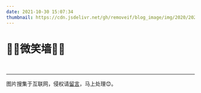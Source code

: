 ```yaml
---
date: 2021-10-30 15:07:34
thumbnail: https://cdn.jsdelivr.net/gh/removeif/blog_image/img/2020/20201030170940.png
---
```

# 🎈🎈微笑墙🎈🎈

<br>

---
图片搜集于互联网，侵权请[留言](https://removeif.github.io/message/)，马上处理😊。
